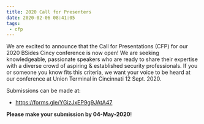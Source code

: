 ```yaml
---
title: 2020 Call for Presenters
date: 2020-02-06 08:41:05
tags:
 - cfp
---
```


We are excited to announce that the Call for Presentations (CFP) for our 2020 BSides Cincy conference is now open!
We are seeking knowledgeable, passionate speakers who are ready to share their expertise with a diverse crowd of
aspiring &amp; established security professionals. If you or someone you know fits this criteria, we want your voice
to be heard at our conference at Union Terminal in Cincinnati 12 Sept. 2020.

Submissions can be made at:
* [https://forms.gle/YGizJxEP9g9JAtA47 ](https://forms.gle/YGizJxEP9g9JAtA47)

**Please make your submission by 04-May-2020**!
